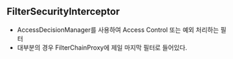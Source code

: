 ## FilterSecurityInterceptor

- AccessDecisionManager를 사용하여 Access Control 또는 예외 처리하는 필터
- 대부분의 경우 FilterChainProxy에 제일 마지막 필터로 들어있다.
